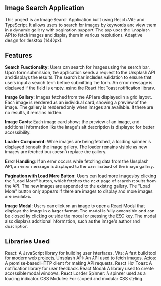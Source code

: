 ## Image Search Application
This project is an Image Search Application built using React+Vite and TypeScript. It allows users to search for images by keywords and view them in a dynamic gallery with pagination support. The app uses the Unsplash API to fetch images and display them in various resolutions.
Adaptive design for desktop (1440px).

## Features
**Search Functionality**:
Users can search for images using the search bar. Upon form submission, the application sends a request to the Unsplash API and displays the results.
The search bar includes validation to ensure that users input a search term before submitting the form. An error message is displayed if the field is empty, using the React Hot Toast notification library.

**Image Gallery**:
Images fetched from the API are displayed in a grid layout. Each image is rendered as an individual card, showing a preview of the image.
The gallery is rendered only when images are available. If there are no results, it remains hidden.

**Image Cards**:
Each image card shows the preview of an image, and additional information like the image's alt description is displayed for better accessibility.

**Loader Component**:
While images are being fetched, a loading spinner is displayed beneath the image gallery. The loader remains visible as new images are fetched but doesn't replace the gallery.

**Error Handling**:
If an error occurs while fetching data from the Unsplash API, an error message is displayed to the user instead of the image gallery.

**Pagination with Load More Button**:
Users can load more images by clicking the "Load More" button, which fetches the next page of search results from the API. The new images are appended to the existing gallery.
The "Load More" button only appears if there are images to display and more images are available.

**Image Modal**:
Users can click on an image to open a React Modal that displays the image in a larger format. The modal is fully accessible and can be closed by clicking outside the modal or pressing the ESC key.
The modal also displays additional information, such as the image's author and description.

## Libraries Used
React: A JavaScript library for building user interfaces.
Vite: A fast build tool for modern web projects.
Unsplash API: An API used to fetch images.
Axios: A promise-based HTTP client for making API requests.
React Hot Toast: A notification library for user feedback.
React Modal: A library used to create accessible modal windows.
React Loader Spinner: A spinner used as a loading indicator.
CSS Modules: For scoped and modular CSS styling.


